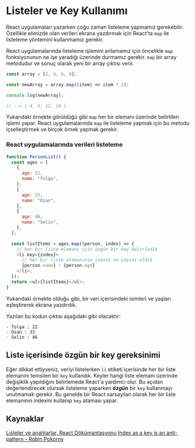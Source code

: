 # Listeler ve Key Kullanımı

React uygulamaları yazarken çoğu zaman listeleme yapmamız gerekebilir. Özellikle elimizde olan verileri ekrana yazdırmak için React'ta `map` ile listeleme yöntemini kullanmamız gerekir.

React uygulamalarında listeleme işlemini anlamamız için öncelikle `map` fonksiyonunun ne işe yaradığı üzerinde durmamız gerekir. `map` bir array metodudur ve sonuç olarak yeni bir array çıktısı verir.

```javascript
const array = [2, 4, 6, 8];

const newArray = array.map((item) => item * 2);

console.log(newArray);

// --> [ 4, 8, 12, 16 ]
```

Yukarıdaki örnekte görüldüğü gibi `map` her bir elemanı üzerinde belirtilen işlemi yapar. React uygulamalarında `map` ile listeleme yapmak için bu metodu içselleştirmek ve birçok örnek yapmak gerekir.

### React uygulamalarında verileri listeleme

```javascript
function PersonList() {
  const ages = [
    {
      age: 22,
      name: "Tolga",
    },
    {
      age: 33,
      name: "Ozan",
    },
    {
      age: 46,
      name: "Selin",
    },
  ];

  const listItems = ages.map((person, index) => {
    // her bir liste elemanı için özgün bir key belirledik
    <li key={index}>
      // her bir liste elemanının ismini ve yaşını aldık
      {person.name} : {person.age}
    </li>;
  });
  return <ul>{listItems}</ul>;
}
```

Yukarıdaki örnekte olduğu gibi, bir veri içerisindeki isimleri ve yaşları eşleştirerek ekrana yazdırdık.

Yazılan bu kodun çıktısı aşağıdaki gibi olacaktır:

```
- Tolga : 22
- Ozan : 33
- Selin : 46
```

## Liste içerisinde özgün bir key gereksinimi

Eğer dikkat ettiyseniz, veriyi listelerken `li` etiketi içerisinde her bir liste elemanını temsilen bir `key` kullandık. Keyler hangi liste elemanı üzerinde değişiklik yapıldığını belirlemede React'a yardımcı olur. Bu açıdan değerlendirecek olursak listeleme yaparken **_özgün_** bir `key` kullanmayı unutmamak gerekir. Bu genelde bir React varsayılan olarak her bir liste elemanının indexini kullanıp `key` ataması yapar.

## Kaynaklar

[Listeler ve anahtarlar, React Dökümantasyonu](https://tr.reactjs.org/docs/lists-and-keys.html)
[Index as a key is an anti-pattern - Robin Pokorny](https://robinpokorny.medium.com/index-as-a-key-is-an-anti-pattern-e0349aece318)
